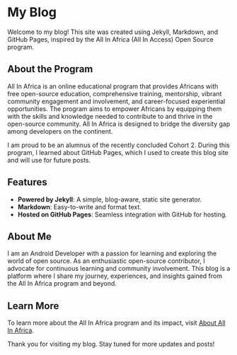 # My Blog

Welcome to my blog! This site was created using Jekyll, Markdown, and GitHub Pages, inspired by the All In Africa (All In Access) Open Source program.

## About the Program

All In Africa is an online educational program that provides Africans with free open-source education, comprehensive training, mentorship, vibrant community engagement and involvement, and career-focused experiential opportunities. The program aims to empower Africans by equipping them with the skills and knowledge needed to contribute to and thrive in the open-source community. All In Africa is designed to bridge the diversity gap among developers on the continent.

I am proud to be an alumnus of the recently concluded Cohort 2. During this program, I learned about GitHub Pages, which I used to create this blog site and will use for future posts.

## Features

- **Powered by Jekyll**: A simple, blog-aware, static site generator.
- **Markdown**: Easy-to-write and format text.
- **Hosted on GitHub Pages**: Seamless integration with GitHub for hosting.

## About Me

I am an Android Developer with a passion for learning and exploring the world of open source. As an enthusiastic open-source contributor, I advocate for continuous learning and community involvement. This blog is a platform where I share my journey, experiences, and insights gained from the All In Africa program and beyond.

## Learn More

To learn more about the All In Africa program and its impact, visit [About All In Africa](https://allinopensource.org/access/africa/).

Thank you for visiting my blog. Stay tuned for more updates and posts!
